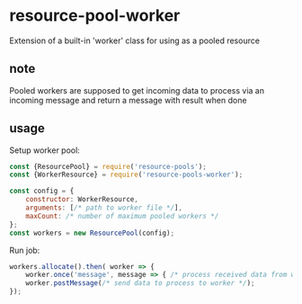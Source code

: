 # resource-pool-worker
Extension of a built-in 'worker' class for using as a pooled resource

## note
Pooled workers are supposed to get incoming data to process via an incoming message and return a message with result when done

## usage

Setup worker pool:
```javascript
const {ResourcePool} = require('resource-pools');
const {WorkerResource} = require('resource-pools-worker');

const config = {
    constructor: WorkerResource,
    arguments: [/* path to worker file */],
    maxCount: /* number of maximum pooled workers */
};
const workers = new ResourcePool(config);
```

Run job:
```javascript
workers.allocate().then( worker => {
    worker.once('message', message => { /* process received data from worker when done */ });
    worker.postMessage(/* send data to process to worker */);
});
```